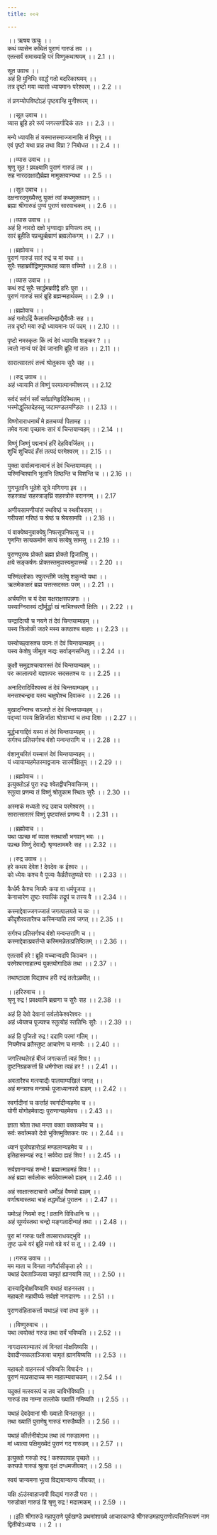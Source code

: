 ```yaml
---
title: ००२

---
```

।। ऋषय ऊचुः ।।  
कथं व्यासेन कथितं पुराणं गारुडं तव ।।  
एतत्सर्वं समाख्याहि परं विष्णुकथाश्रयम् ।। 2.1 ।।  
  
सूत उवाच ।।  
अहं हि मुनिभिः सार्द्धं गतो बदरिकाश्रमम् ।।  
तत्र दृष्टो मया व्यासो ध्यायमानः परेश्वरम् ।। 2.2 ।।  
  
तं प्रणम्योपविष्टोऽहं पृष्टवान्हि मुनीश्वरम् ।।  
  
।।सूत उवाच ।।  
व्यास ब्रूहि हरे रूपं जगत्सर्गादिकं ततः ।। 2.3 ।।  
  
मन्ये ध्यायसि तं यस्मात्तस्माज्जानासि तं विभुम् ।।  
एवं पृष्टो यथा प्राह तथा विप्रा ? निबोधत ।। 2.4 ।।  
  
।।व्यास उवाच ।।  
श्रृणु सूत ! प्रवक्ष्यामि पुराणं गारुडं तव ।।  
सह नारददक्षाद्यैर्ब्रह्मा मामुक्तवान्यथा ।। 2.5 ।।  
  
।।सूत उवाच ।।  
दक्षनारदमुख्यैस्तु युक्तं त्वां कथमुक्तवान् ।।  
ब्रह्मा श्रीगारुडं पुण्यं पुराणं सारवाचकम् ।। 2.6 ।।  
  
।।व्यास उवाच ।।  
अहं हि नारदो दक्षो भृग्वाद्याः प्रणिपत्य तम् ।।  
सारं ब्रूहीति पप्रच्छुर्ब्रह्माणं ब्रह्मलोकगम् ।। 2.7 ।।  
  
।।ब्रह्मोवाच ।।  
पुराणं गारुडं सारं रुद्रं च मां यथा ।।  
सुरैः सहाब्रवीद्विष्णुस्तथाहं व्यास वच्मिते ।। 2.8 ।।  
  
।।व्यास उवाच ।।  
कथं रुद्रं सुरैः सार्द्धमब्रवीद्वै हरिः पुरा ।।  
पुराणं गारुडं सारं ब्रूहि ब्रह्मन्महार्थकम् ।। 2.9 ।।  
  
।।ब्रह्मोवाच ।।  
अहं गतोऽद्रिं कैलासमिन्द्राद्यैर्दैवतैः सह ।।  
तत्र दृष्टो मया रुद्रो ध्यायमानः परं पदम् ।। 2.10 ।।  
  
पृष्टो नमस्कृतः किं त्वं देवं ध्यायसि शङ्कर ? ।।  
त्वत्तो नान्यं परं देवं जानामि ब्रूहि मां ततः ।। 2.11 ।।  
  
सारात्सारतरं तत्त्वं श्रोतुकामः सुरैः सह ।।  
  
।।रुद्र उवाच ।।  
अहं ध्यायामि तं विष्णुं परमात्मानमीश्वरम् ।। 2.12  
  
सर्वदं सर्वगं सर्वं सर्वप्राणिहृदिस्थितम् ।।  
भस्मोद्धूलितदेहस्तु जटामण्डलमण्डितः ।। 2.13 ।।  
  
विष्णोराराधनार्थं मे व्रतचर्य्या पितामह ।।  
तमेव गत्वा पृच्छामः सारं यं चिन्तयाम्यहम् ।। 2.14 ।।  
  
विष्णुं जिष्णुं पद्मनाभं हरिं देहविवर्जितम् ।।  
शुचिं शुचिपदं हँसं तत्पदं परमेश्वरम् ।। 2.15 ।।  
  
युक्ता सर्वात्मनात्मानं तं देवं चिन्तयाम्यहम् ।।  
यस्मिन्विश्वानि भूतानि तिष्ठन्ति च विशन्ति च ।। 2.16 ।।  
  
गुणभूतानि भूतेशे सूत्रे मणिगणा इव ।।  
सहस्त्राक्षं सहस्त्राङ्‌घ्रिं सहस्त्रोरुं वराननम् ।। 2.17  
  
अणीयसामणीयांसं स्थविष्ठं च स्थवीयसाम् ।।  
गरीयसां गरिष्ठं च श्रेष्ठं च श्रेयसामपि ।। 2.18 ।।  
  
यं वाक्येष्वनुवाक्येषु निषत्सूपनिषत्सु च ।।  
गृणन्ति सत्यकर्माणं सत्यं सत्येषु सामसु ।। 2.19 ।।  
  
पुराणपुरुषः प्रोक्तो ब्रह्मा प्रोक्तो द्विजातिषु ।।  
क्षये सङ्कर्षणः प्रोक्तस्तमुपास्यमुपास्महे ।। 2.20 ।।  
  
यस्मिंल्लोकाः स्फुरन्तीमे जलेषु शकुन्यो यथा ।।  
ऋतमेकाक्षरं ब्रह्म यत्तत्सदसतः परम् ।। 2.21 ।।  
  
अर्चयन्ति च यं देवा यक्षराक्षसपन्नगाः ।।  
यस्याग्निरास्यं द्यौर्मूर्द्धा खं नाभिश्चरणौ क्षितिः ।। 2.22 ।।  
  
चन्द्रादित्यौ च नयने तं देवं चिन्तयाम्यहम् ।।  
यस्य त्रिलोकी जठरे मस्य काष्ठाश्च बाहवः ।। 2.23 ।।  
  
यस्योच्छ्वासश्च पवनः तं देवं चिन्तयाम्यहम् ।।  
यस्य केशेषु जीमूता नद्यः सर्वाङ्गसन्धिषु ।। 2.24 ।।  
  
कुक्षौ समुद्राश्चत्वारस्तं देवं चिन्तयाम्यहम् ।।  
परः कालात्परो यज्ञात्परः सदसतश्च यः ।। 2.25 ।।  
  
अनादिरादिर्विश्वस्य तं देवं चिन्तयाम्यहम् ।।  
मनसश्चन्द्रमा यस्य चक्षुषोश्च दिवाकरः ।। 2.26 ।।  
  
मुखादग्निश्च सञ्जज्ञे तं देवं चिन्तयाम्यहम् ।।  
पद्भ्यां यस्य क्षितिर्जाता श्रोत्राभ्यां च तथा दिशः ।। 2.27 ।।  
  
मूर्द्धभागाद्दिवं यस्य तं देवं चिन्तयाम्यहम् ।।  
सर्गश्च प्रतिसर्गश्च वंशो मन्वन्तराणि च ।। 2.28 ।।  
  
वंशानुचरितं यस्मात्तं देवं चिन्तयाम्यहम् ।।  
यं ध्यायाम्यहमेतस्माद्व्रजामः सारमीक्षितुम् ।। 2.29 ।।  
  
।।ब्रह्मोवाच ।।  
इत्युक्तोऽहं पुरा रुद्रः श्वेतद्वीपनिवासिनम् ।।  
स्तुत्वा प्रणम्य तं विष्णुं श्रोतुकाम स्थितः सुरैः ।। 2.30 ।।  
  
अस्माकं मध्यतो रुद्र उवाच परमेश्वरम् ।।  
सारात्सारतरं विष्णुं पृष्टवांस्तं प्रणम्य वै ।। 2.31 ।।  
  
।।ब्रह्मोवाच ।।  
यथा पप्रच्छ मां व्यास स्तथासौ भगवान् भवः ।।  
पप्रच्छ विष्णुं देवाद्यैः श्रृण्वताममरैः सह ।। 2.32 ।।  
  
।।रुद्र उवाच ।।  
हरे कथय देवेश ! देवदेवः क ईश्वरः ।।  
को ध्येयः कश्च वै पूज्यः कैर्व्रतैस्तुष्यते परः ।। 2.33 ।।  
  
कैर्धर्मैः कैश्च नियमैः कया वा धर्मपूजया ।।  
केनाचारेण तुष्टः स्यात्किं तद्रूपं च तस्य वै ।। 2.34 ।।  
  
कस्माद्देवाज्जगज्जातं जगत्पालयते च कः ।।  
कीदृशैरवतारैश्च कस्मिन्याति लयं जगत् ।। 2.35 ।।  
  
सर्गश्च प्रतिसर्गश्च वंशो मन्वन्तराणि च ।।  
कस्माद्देवात्प्रवर्त्तन्ते कस्मिमन्नेतत्प्रतिष्ठितम् ।। 2.36 ।।  
  
एतत्सर्वं हरे ! ब्रूहि यच्चान्यदपि किञ्चन ।।  
परमेश्वरमाहात्म्यं युक्तयोगादिकं तथा ।। 2.37 ।।  
  
तथाष्टादश विद्याश्च हरी रुद्रं ततोऽब्रवीत् ।।  
  
।।हरिरुवाच ।।  
श्रृणु रुद्र ! प्रवक्ष्यामि ब्रह्मणा च सुरैः सह ।। 2.38 ।।  
  
अहं हि देवो देवानां सर्वलोकेश्वरेश्वरः ।।  
अहं ध्येयश्च पूज्यश्च स्तुत्योहं स्ततिभिः सुरैः ।। 2.39 ।।  
  
अहं हि पूजितो रुद्र ! ददामि परमां गतिम् ।।  
नियमैश्च व्रतैस्तुष्ट आचारेण च मानवैः ।। 2.40 ।।  
  
जगत्स्थितेरहं बीजं जगत्कर्त्ता त्वहं शिव ! ।।  
दुष्टनिग्रहकर्त्ता हि धर्मगोप्ता त्वहं हर ! ।। 2.41 ।।  
  
अवतारैश्च मत्स्याद्यैः पालयाम्यखिलं जगत् ।।  
अहं मन्त्राश्च मन्त्रार्थः पूजाध्यानपरो ह्यहम् ।। 2.42 ।।  
  
स्वर्गादीनां च कर्त्ताहं स्वर्गादीन्यहमेव च ।।  
योगी योगोहमेवाद्यः पुराणान्यहमेवच ।। 2.43 ।।  
  
ज्ञाता श्रोता तथा मन्ता वक्ता वक्तव्यमेव च ।।  
सर्वः सर्वात्मको देवो भुक्तिमुक्तिकरः परः ।। 2.44 ।।  
  
ध्यानं पूजोपहारोऽहं मण्डलान्यहमेव च ।।  
इतिहासान्यहं रुद्र ! सर्ववेदा ह्यहं शिव ! ।। 2.45 ।।  
  
सर्वज्ञानान्यहं शम्भो ! ब्रह्मात्माहमहं शिव ! ।।  
अहं ब्रह्मा सर्वलोकः सर्वदेवात्मको ह्यहम् ।। 2.46 ।।  
  
अहं साक्षात्सदाचारो धर्मोऽहं वैष्णवो ह्यहम् ।।  
वर्णाश्रमास्तथा चाहं तद्धर्मोऽहं पुरातनः ।। 2.47 ।।  
  
यमोऽहं नियमो रुद्र ! व्रतानि विविधानि च ।।  
अहं सूर्य्यस्तथा चन्द्रो मङ्गलादीन्यहं तथा ।। 2.48 ।।  
  
पुरा मां गरुडः पक्षी तपसाराधयद्भुवि ।।  
तुष्ट ऊचे वरं ब्रूहि मत्तो वव्रे वरं स तु ।। 2.49 ।।  
  
।।गरुड उवाच ।।  
मम माता च विनता नागैर्दासीकृता हरे ।।  
यथाहं देवताञ्जित्वा चामृतं ह्यानयामि तत् ।। 2.50 ।।  
  
दास्याद्विमोक्षयिष्यामि यथाहं वाहनस्तव ।।  
महाबलो महावीर्य्यः सर्वज्ञो नागदारणः ।। 2.51 ।।  
  
पुराणसंहिताकर्त्ता यथाऽहं स्यां तथा कुरुं ।।  
  
।।विष्णुरुवाच ।।  
यथा त्वयोक्तं गरुड तथा सर्वं भविष्यति ।। 2.52 ।।  
  
नागदास्यान्मातरं त्वं विनतां मोक्षयिष्यसि ।।  
देवादीन्सकलाञ्जित्वा चामृतं ह्यानयिष्यसि ।। 2.53 ।।  
  
महाबलो वाहनस्त्वं भविष्यसि विषार्दनः ।।  
पुराणं मत्प्रसादाच्च मम माहात्म्यवाचकम् ।। 2.54 ।।  
  
यदुक्तं मत्स्वरूपं च तव चाविर्भविष्यति ।।  
गारुडं तव नाम्ना तल्लोके ख्यातिं गमिष्यति ।। 2.55 ।।  
  
यथाहं देवदेवानां श्रीः ख्यातो विनतासुत ।।  
तथा ख्यातिं पुराणेषु गारुडं गारुडैष्यति ।। 2.56 ।।  
  
यथाहं कीर्त्तनीयोऽथ तथा त्वं गरुडात्मना ।।  
मां ध्यात्वा पक्षिमुख्येदं पुराणं गद गारुडम् ।। 2.57 ।।  
  
इत्युक्तो गरुडो रुद्र ! कश्यपायाह पृच्छते ।।  
कश्यपो गारुडं श्रुत्वा वृक्षं दग्धमजीवयत् ।। 2.58 ।।  
  
स्वयं चान्यमना भूत्वा विद्ययान्यान्य जीवयत् ।।  
  
यक्षि ॐउंस्वाहाजापी विद्ययं गारुडी परा ।।  
गरुडोक्तं गारुडं हि श्रृणु रुद्र ! मदात्मकम् ।। 2.59 ।।  
  
।।इति श्रीगारुडे महापुराणे पूर्वखण्डे प्रथमांशाख्ये आचारकाण्डे श्रीगरुडमहापुराणोत्पत्तिनिरूपणं नाम द्वितीयोऽध्यायः ।। 2 ।।